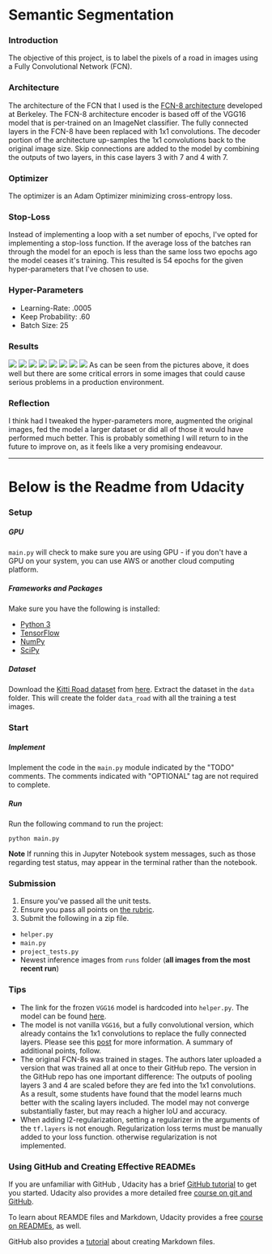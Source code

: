 # Semantic Segmentation

[//]: # (Image References)
[image1]: ./runs/1539311316.9751396/um_000000.png
[image2]: ./runs/1539311316.9751396/um_000041.png
[image3]: ./runs/1539311316.9751396/um_000062.png
[image4]: ./runs/1539311316.9751396/um_000023.png
[image5]: ./runs/1539311316.9751396/uu_000001.png
[image6]: ./runs/1539311316.9751396/uu_000010.png
[image7]: ./runs/1539311316.9751396/uu_000020.png
[image8]: ./runs/1539311316.9751396/umm_000000.png

### Introduction
The objective of this project, is to label the pixels of a road in images using a Fully Convolutional Network (FCN). 

### Architecture
The architecture of the FCN that I used is the [FCN-8 architecture](https://people.eecs.berkeley.edu/~jonlong/long_shelhamer_fcn.pdf) developed at Berkeley. The FCN-8 architecture encoder is based off of the VGG16 model that is per-trained on an ImageNet classifier. The fully connected layers in the FCN-8 have been replaced with 1x1 convolutions. The decoder portion of the architecture up-samples the 1x1 convolutions back to the original image size. Skip connections are added to the model by combining the outputs of two layers, in this case layers 3 with 7 and 4 with 7.

### Optimizer
The optimizer is an Adam Optimizer minimizing cross-entropy loss. 

### Stop-Loss
Instead of implementing a loop with a set number of epochs, I've opted for implementing a stop-loss function. If the average loss of the batches ran through the model for an epoch is less than the same loss two epochs ago the model ceases it's training. This resulted is 54 epochs for the given hyper-parameters that I've chosen to use.

### Hyper-Parameters
- Learning-Rate: .0005
- Keep Probability: .60
- Batch Size: 25

### Results
![][image1]
![][image2]
![][image3]
![][image4]
![][image5]
![][image6]
![][image7]
![][image8]
As can be seen from the pictures above, it does well but there are some critical errors in some images that could cause serious problems in a production environment. 

### Reflection
I think had I tweaked the hyper-parameters more, augmented the original images, fed the model a larger dataset or did all of those it would have performed much better. This is probably something I will return to in the future to improve on, as it feels like a very promising endeavour.

---
# Below is the Readme from Udacity

### Setup
##### GPU
`main.py` will check to make sure you are using GPU - if you don't have a GPU on your system, you can use AWS or another cloud computing platform.
##### Frameworks and Packages
Make sure you have the following is installed:
 - [Python 3](https://www.python.org/)
 - [TensorFlow](https://www.tensorflow.org/)
 - [NumPy](http://www.numpy.org/)
 - [SciPy](https://www.scipy.org/)
##### Dataset
Download the [Kitti Road dataset](http://www.cvlibs.net/datasets/kitti/eval_road.php) from [here](http://www.cvlibs.net/download.php?file=data_road.zip).  Extract the dataset in the `data` folder.  This will create the folder `data_road` with all the training a test images.

### Start
##### Implement
Implement the code in the `main.py` module indicated by the "TODO" comments.
The comments indicated with "OPTIONAL" tag are not required to complete.
##### Run
Run the following command to run the project:
```
python main.py
```
**Note** If running this in Jupyter Notebook system messages, such as those regarding test status, may appear in the terminal rather than the notebook.

### Submission
1. Ensure you've passed all the unit tests.
2. Ensure you pass all points on [the rubric](https://review.udacity.com/#!/rubrics/989/view).
3. Submit the following in a zip file.
 - `helper.py`
 - `main.py`
 - `project_tests.py`
 - Newest inference images from `runs` folder  (**all images from the most recent run**)
 
 ### Tips
- The link for the frozen `VGG16` model is hardcoded into `helper.py`.  The model can be found [here](https://s3-us-west-1.amazonaws.com/udacity-selfdrivingcar/vgg.zip).
- The model is not vanilla `VGG16`, but a fully convolutional version, which already contains the 1x1 convolutions to replace the fully connected layers. Please see this [post](https://s3-us-west-1.amazonaws.com/udacity-selfdrivingcar/forum_archive/Semantic_Segmentation_advice.pdf) for more information.  A summary of additional points, follow. 
- The original FCN-8s was trained in stages. The authors later uploaded a version that was trained all at once to their GitHub repo.  The version in the GitHub repo has one important difference: The outputs of pooling layers 3 and 4 are scaled before they are fed into the 1x1 convolutions.  As a result, some students have found that the model learns much better with the scaling layers included. The model may not converge substantially faster, but may reach a higher IoU and accuracy. 
- When adding l2-regularization, setting a regularizer in the arguments of the `tf.layers` is not enough. Regularization loss terms must be manually added to your loss function. otherwise regularization is not implemented.
 
### Using GitHub and Creating Effective READMEs
If you are unfamiliar with GitHub , Udacity has a brief [GitHub tutorial](http://blog.udacity.com/2015/06/a-beginners-git-github-tutorial.html) to get you started. Udacity also provides a more detailed free [course on git and GitHub](https://www.udacity.com/course/how-to-use-git-and-github--ud775).

To learn about REAMDE files and Markdown, Udacity provides a free [course on READMEs](https://www.udacity.com/courses/ud777), as well. 

GitHub also provides a [tutorial](https://guides.github.com/features/mastering-markdown/) about creating Markdown files.
